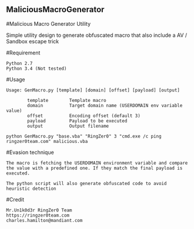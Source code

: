 ## MaliciousMacroGenerator
#Malicious Macro Generator Utility

Simple utility design to generate obfuscated macro that also include a AV / Sandbox escape trick

#Requirement
```
Python 2.7
Python 3.4 (Not tested)
```

#Usage
```
Usage: GenMacro.py [template] [domain] [offset] [payload] [output]

        template        Template macro
        domain          Target domain name (USERDOMAIN env variable value)
        offset          Encoding offset (default 3)
        payload         Payload to be executed
        output          Output filename
        
python GenMacro.py "base.vba" "RingZer0" 3 "cmd.exe /c ping ringzer0team.com" malicious.vba
```

#Evasion technique
```
The macro is fetching the USERDOMAIN environment variable and compare the value with a predefined one. If they match the final payload is executed.

The python script will also generate obfuscated code to avoid heuristic detection
```

#Credit
```
Mr.Un1k0d3r RingZer0 Team
https://ringzer0team.com
charles.hamilton@mandiant.com
```
